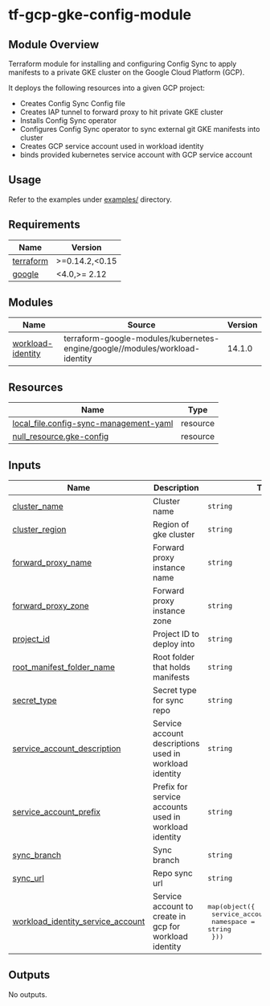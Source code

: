 # tf-gcp-gke-config-module

## Module Overview

Terraform module for installing and configuring Config Sync to apply manifests to a private GKE cluster on the Google Cloud Platform (GCP).

It deploys the following resources into a given GCP project:

- Creates Config Sync Config file
- Creates IAP tunnel to forward proxy to hit private GKE cluster
- Installs Config Sync operator
- Configures Config Sync operator to sync external git GKE manifests into cluster
- Creates GCP service account used in workload identity
- binds provided kubernetes service account with GCP service account

## Usage
Refer to the examples under [examples/](examples) directory.

## Requirements

| Name | Version |
|------|---------|
| <a name="requirement_terraform"></a> [terraform](#requirement\_terraform) | >=0.14.2,<0.15 |
| <a name="requirement_google"></a> [google](#requirement\_google) | <4.0,>= 2.12 |

## Modules

| Name | Source | Version |
|------|--------|---------|
| <a name="module_workload-identity"></a> [workload-identity](#module\_workload-identity) | terraform-google-modules/kubernetes-engine/google//modules/workload-identity | 14.1.0 |

## Resources

| Name | Type |
|------|------|
| [local_file.config-sync-management-yaml](https://registry.terraform.io/providers/hashicorp/local/latest/docs/resources/file) | resource |
| [null_resource.gke-config](https://registry.terraform.io/providers/hashicorp/null/latest/docs/resources/resource) | resource |

## Inputs

| Name | Description | Type | Default | Required |
|------|-------------|------|---------|:--------:|
| <a name="input_cluster_name"></a> [cluster\_name](#input\_cluster\_name) | Cluster name | `string` | n/a | yes |
| <a name="input_cluster_region"></a> [cluster\_region](#input\_cluster\_region) | Region of gke cluster | `string` | n/a | yes |
| <a name="input_forward_proxy_name"></a> [forward\_proxy\_name](#input\_forward\_proxy\_name) | Forward proxy instance name | `string` | n/a | yes |
| <a name="input_forward_proxy_zone"></a> [forward\_proxy\_zone](#input\_forward\_proxy\_zone) | Forward proxy instance zone | `string` | n/a | yes |
| <a name="input_project_id"></a> [project\_id](#input\_project\_id) | Project ID to deploy into | `string` | n/a | yes |
| <a name="input_root_manifest_folder_name"></a> [root\_manifest\_folder\_name](#input\_root\_manifest\_folder\_name) | Root folder that holds manifests | `string` | n/a | yes |
| <a name="input_secret_type"></a> [secret\_type](#input\_secret\_type) | Secret type for sync repo | `string` | `"none"` | no |
| <a name="input_service_account_description"></a> [service\_account\_description](#input\_service\_account\_description) | Service account descriptions used in workload identity | `string` | `"Service account used in workload identity"` | no |
| <a name="input_service_account_prefix"></a> [service\_account\_prefix](#input\_service\_account\_prefix) | Prefix for service accounts used in workload identity | `string` | `"gke"` | no |
| <a name="input_sync_branch"></a> [sync\_branch](#input\_sync\_branch) | Sync branch | `string` | `"master"` | no |
| <a name="input_sync_url"></a> [sync\_url](#input\_sync\_url) | Repo sync url | `string` | n/a | yes |
| <a name="input_workload_identity_service_account"></a> [workload\_identity\_service\_account](#input\_workload\_identity\_service\_account) | Service account to create in gcp for workload identity | <pre>map(object({<br>    service_account_name = string<br>    namespace = string<br>  }))</pre> | n/a | yes |

## Outputs

No outputs.
